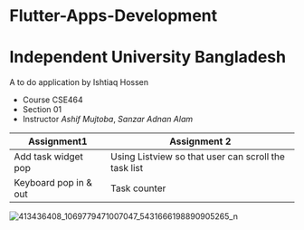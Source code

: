# Flutter-Apps-Development 
# Independent University Bangladesh
A to do application by Ishtiaq Hossen
- Course CSE464 
- Section 01
- Instructor _Ashif Mujtoba_, _Sanzar Adnan Alam_

Assignment1  | Assignment 2
------------- | -------------
Add task widget pop | Using Listview so that user can scroll the task list
Keyboard pop in & out | Task counter 


![413436408_1069779471007047_5431666198890905265_n](https://github.com/Ishtiaq-Hossen/Flutter-Apps-Development/assets/76255100/05032f6b-6ffc-4c71-ac75-ffbcaa7178a0)
